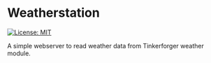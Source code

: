 Weatherstation
======
[![License: MIT](https://img.shields.io/badge/License-MIT-blue.svg)](https://opensource.org/licenses/MIT)

A simple webserver to read weather data from Tinkerforger weather module.
